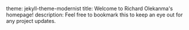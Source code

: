 theme: jekyll-theme-modernist
title: Welcome to Richard Olekanma's homepage!
description: Feel free to bookmark this to keep an eye out for any project updates. 
